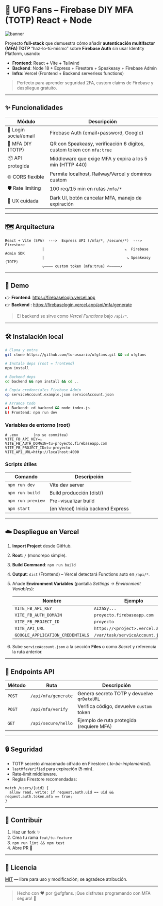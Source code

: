 # 🔐 UFG Fans – Firebase DIY MFA (TOTP) React + Node

![banner](docs/banner.png)

Proyecto **full-stack** que demuestra cómo añadir **autenticación multifactor (MFA) TOTP** “haz-lo-tú-mismo” sobre **Firebase Auth** sin usar Identity Platform, usando:

* **Frontend**: React + Vite + Tailwind
* **Backend**: Node 18 + Express + Firestore + Speakeasy + Firebase Admin
* **Infra**: Vercel (Frontend + Backend serverless functions)

> Perfecto para aprender seguridad 2FA, custom claims de Firebase y despliegue gratuito.

---

## ✨ Funcionalidades

| Módulo | Descripción |
| ------- | ----------- |
| 🔑 Login social/email | Firebase Auth (email+password, Google) |
| 🔐 MFA DIY (TOTP) | QR con Speakeasy, verificación 6 dígitos, custom token con `mfa:true` |
| 📦 API protegida | Middleware que exige MFA y expira a los 5 min (HTTP 440) |
| 🌐 CORS flexible | Permite localhost, Railway/Vercel y dominios custom |
| 🛡️ Rate limiting | 100 req/15 min en rutas `/mfa/*` |
| 📱 UX cuidada | Dark UI, botón cancelar MFA, manejo de expiración |

---

## 🗺️ Arquitectura

```
React + Vite (SPA)  --->  Express API (/mfa/*, /secure/*)  --->  Firestore
                 |                                     ↘  Firebase Admin SDK
                 |                                      ↘ Speakeasy (TOTP)
                 ↘———— custom token (mfa:true) <—————↗
```

---

## 🚀 Demo

👉 **Frontend**: <https://firebaselogin.vercel.app>  
👉 **Backend**   : <https://firebaselogin.vercel.app/api/mfa/generate>

> El backend se sirve como *Vercel Functions* bajo `/api/*`.

---

## 🛠️ Instalación local

```bash
# Clona y entra
git clone https://github.com/tu-usuario/ufgfans.git && cd ufgfans

# Instala deps (root = frontend)
npm install

# Backend deps
cd backend && npm install && cd ..

# Copia credenciales Firebase Admin
cp serviceAccount.example.json serviceAccount.json

# Arranca todo
a) Backend: cd backend && node index.js
b) Frontend: npm run dev
```

### Variables de entorno (root)

```
# .env       (no se commitea)
VITE_FB_API_KEY=⚠️
VITE_FB_AUTH_DOMAIN=tu-proyecto.firebaseapp.com
VITE_FB_PROJECT_ID=tu-proyecto
VITE_API_URL=http://localhost:4000
```

### Scripts útiles

| Comando | Descripción |
| ------- | ----------- |
| `npm run dev` | Vite dev server |
| `npm run build` | Build producción (dist/) |
| `npm run preview` | Pre-visualizar build |
| `npm start` | (en Vercel) Inicia backend Express |

---

## ☁️ Despliegue en Vercel

1. **Import Project** desde GitHub.  
2. **Root**: `/` (monorepo simple).  
3. **Build Command**: `npm run build`  
4. **Output**: `dist` (Frontend) – Vercel detectará Functions auto en `/api/*`.  
5. Añade **Environment Variables** (pantalla *Settings → Environment Variables*):

   | Nombre | Ejemplo |
   | ------ | ------- |
   | `VITE_FB_API_KEY` | `AIzaSy...` |
   | `VITE_FB_AUTH_DOMAIN` | `proyecto.firebaseapp.com` |
   | `VITE_FB_PROJECT_ID` | `proyecto` |
   | `VITE_API_URL` | `https://<project>.vercel.app/api` |
   | `GOOGLE_APPLICATION_CREDENTIALS` | `/var/task/serviceAccount.json` |

6. Sube `serviceAccount.json` a la sección **Files** o como *Secret* y referencia la ruta anterior.

---

## 📡 Endpoints API

| Método | Ruta | Descripción |
| ------ | ---- | ----------- |
| `POST` | `/api/mfa/generate` | Genera secreto TOTP y devuelve `qrDataURL` |
| `POST` | `/api/mfa/verify` | Verifica código, devuelve `custom` token |
| `GET`  | `/api/secure/hello` | Ejemplo de ruta protegida (requiere MFA) |

---

## 🔒 Seguridad

* TOTP secreto almacenado cifrado en Firestore (*.to-be-implemented*).  
* `lastMfaVerified` para expiración (5 min).  
* Rate-limit middleware.  
* Reglas Firestore recomendadas:

```firestore
match /users/{uid} {
  allow read, write: if request.auth.uid == uid && request.auth.token.mfa == true;
}
```

---

## 🤝 Contribuir

1. Haz un fork ✨
2. Crea tu rama `feat/tu-feature`  
3. `npm run lint && npm test`  
4. Abre PR   🙌

---

## 📄 Licencia

[MIT](LICENSE) — libre para uso y modificación; se agradece atribución.

---

> Hecho con ❤️ por @ufgfans. ¡Que disfrutes programando con MFA seguro! 🎉
